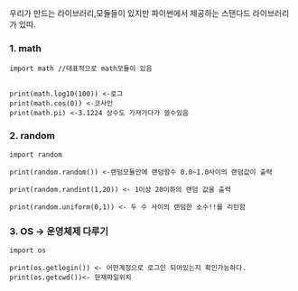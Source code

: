 우리가 만드는 라이브러리,모듈들이 있지만 파이썬에서 제공하는 스탠다드 라이브러리가 있따.

### 1. math
```
import math //대표적으로 math모듈이 있음


print(math.log10(100)) <-로그
print(math.cos(0)) <-코사인
print(math.pi) <-3.1224 상수도 가져가다가 쓸수있음
```

### 2. random
```
import random

print(random.random()) <-랜덤모듈안에 랜덤함수 0.0~1.0사이의 랜덤값이 출력 

print(random.randint(1,20)) <- 1이상 20이하의 랜덤 값을 출력

print(random.uniform(0,1)) <- 두 수 사이의 랜덤한 소수!!를 리턴함
```

### 3. OS -> 운영체제 다루기
```
import os

print(os.getlogin()) <- 어떤계정으로 로그인 되어있는지 확인가능하다.
print(os.getcwd())<- 현재파일위치
```